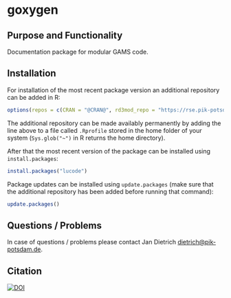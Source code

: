 # goxygen

## Purpose and Functionality

Documentation package for modular GAMS code.

## Installation

For installation of the most recent package version an additional repository can be added in R:

```r
options(repos = c(CRAN = "@CRAN@", rd3mod_repo = "https://rse.pik-potsdam.de/r/packages/"))
```
The additional repository can be made availably permanently by adding the line above to a file called `.Rprofile` stored in the home folder of your system (`Sys.glob("~")` in R returns the home directory).

After that the most recent version of the package can be installed using `install.packages`:

```r 
install.packages("lucode")
```

Package updates can be installed using `update.packages` (make sure that the additional repository has been added before running that command):

```r 
update.packages()
```

## Questions / Problems

In case of questions / problems please contact Jan Dietrich <dietrich@pik-potsdam.de>.


## Citation

[![DOI](https://zenodo.org/badge/125112665.svg)](https://zenodo.org/badge/latestdoi/125112665)


